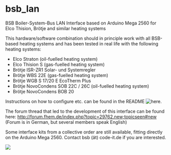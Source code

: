 # bsb_lan
BSB Boiler-System-Bus LAN Interface based on Arduino Mega 2560 for Elco Thision, Brötje and similar heating systems

This hardware/software combination should in principle work with all BSB-based heating systems and has been tested in real life with the following heating systems:

- Elco Straton (oil-fuelled heating system)
- Elco Thision S (gas-fuelled heating system)
- Brötje ISR-ZR1 Solar- und Systemregler
- Brötje WBS 22E (gas-fuelled heating system)
- Brötje WGB S 17/20 E EcoTherm Plus
- Brötje NovoCondens SOB 22C / 26C (oil-fuelled heating system)
- Brötje NovoCondens BOB 20

Instructions on how to configure etc. can be found in the README ![here](https://github.com/fredlcore/bsb_lan/blob/master/BSB_lan/BSB_lan).

The forum thread that led to the development of this interface can be found here:
http://forum.fhem.de/index.php?topic=29762.new;topicseen#new
(Forum is in German, but several members speak English)

Some interface kits from a collective order are still available, fitting directly on the Arduino Mega 2560. Contact bsb (ät) code-it.de if you are interested.

<img src="https://github.com/fredlcore/bsb_lan/blob/master/BSB_lan/schematics/BSB-Board.jpg" size="50%">
